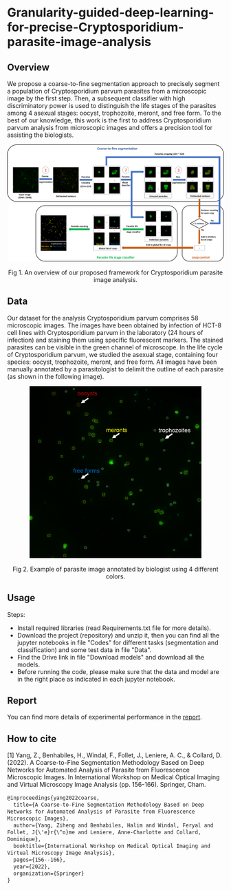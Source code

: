 # Granularity-guided-deep-learning-for-precise-Cryptosporidium-parasite-image-analysis




## Overview
 We propose a coarse-to-fine segmentation approach to precisely segment a population of Cryptosporidium parvum parasites from a microscopic image by the first step. Then, a subsequent classifier with high discriminatory power is used to distinguish the life stages of the parasites among 4 asexual stages: oocyst, trophozoite, meront, and free form. To the best of our knowledge, this work is the first to address Cryptosporidium parvum analysis from microscopic images and offers a precision tool for assisting the biologists.  
 
<div align=center> 
 <img src="https://github.com/jtyytim/CryptosporidiumNet/blob/main/Overview.png" width="900px">
 
Fig 1. An overview of our proposed framework for Cryptosporidium parasite image analysis. 
</div>

## Data
 Our dataset for the analysis Cryptosporidium parvum comprises 58 microscopic images. The images have been obtained by infection of HCT-8 cell lines with Cryptosporidium parvum in the laboratory (24 hours of infection) and staining them using specific fluorescent markers. The stained parasites can be visible in the green channel of microscope. In the life cycle of Cryptosporidium parvum, we studied the asexual stage, containing four species: oocyst, trophozoite, meront, and free form. All images have been manually annotated by a parasitologist to delimit the outline of each parasite (as shown in the following image).
 
<div align=center> 
 <img src="https://github.com/jtyytim/CryptosporidiumNet/blob/main/Annotation.png" width="400px">
 
Fig 2. Example of parasite image annotated by biologist using 4 different colors. 
</div>

## Usage
 Steps:
 - Install required libraries (read Requirements.txt file for more details).
 - Download the project (repository) and unzip it, then you can find all the jupyter notebooks in file "Codes" for different tasks (segmentation and classification) and some test data in file "Data".
 - Find the Drive link in file "Download models" and download all the models.
 - Before running the code, please make sure that the data and model are in the right place as indicated in each jupyter notebook.
 
 ## Report
 You can find more details of experimental performance in the [report](https://github.com/jtyytim/CryptosporidiumNet/blob/main/Experimental%20performance.pdf).

## How to cite
[1] Yang, Z., Benhabiles, H., Windal, F., Follet, J., Leniere, A. C., & Collard, D. (2022). A Coarse-to-Fine Segmentation Methodology Based on Deep Networks for Automated Analysis of Parasite from Fluorescence Microscopic Images. In International Workshop on Medical Optical Imaging and Virtual Microscopy Image Analysis (pp. 156-166). Springer, Cham.  
```
@inproceedings{yang2022coarse,
  title={A Coarse-to-Fine Segmentation Methodology Based on Deep Networks for Automated Analysis of Parasite from Fluorescence Microscopic Images},
  author={Yang, Ziheng and Benhabiles, Halim and Windal, Feryal and Follet, J{\'e}r{\^o}me and Leniere, Anne-Charlotte and Collard, Dominique},
  booktitle={International Workshop on Medical Optical Imaging and Virtual Microscopy Image Analysis},
  pages={156--166},
  year={2022},
  organization={Springer}
}
```
